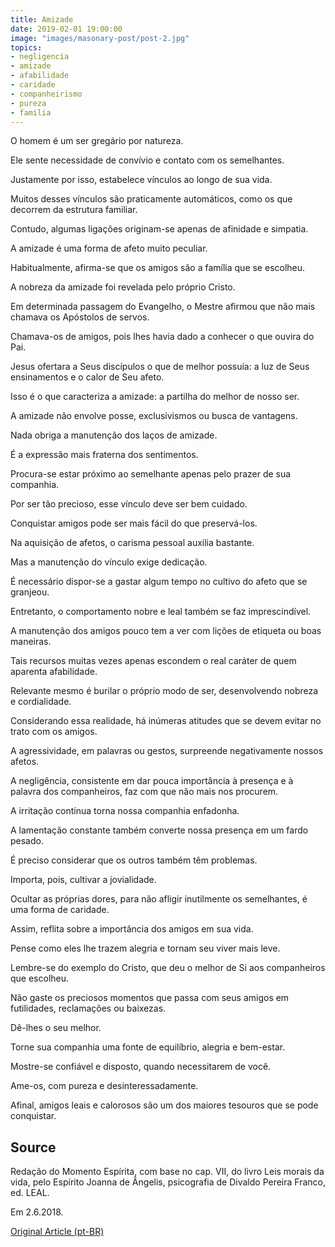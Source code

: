```yaml
---
title: Amizade
date: 2019-02-01 19:00:00
image: "images/masonary-post/post-2.jpg"
topics: 
- negligencia
- amizade
- afabilidade
- caridade
- companheirismo
- pureza
- familia
---
```



O homem é um ser gregário por natureza.

Ele sente necessidade de convívio e contato com os semelhantes.

Justamente por isso, estabelece vínculos ao longo de sua vida.

Muitos desses vínculos são praticamente automáticos, como os que decorrem da
estrutura familiar.

Contudo, algumas ligações originam-se apenas de afinidade e simpatia.

A amizade é uma forma de afeto muito peculiar.

Habitualmente, afirma-se que os amigos são a família que se escolheu.

A nobreza da amizade foi revelada pelo próprio Cristo.

Em determinada passagem do Evangelho, o Mestre afirmou que não mais chamava os
Apóstolos de servos.

Chamava-os de amigos, pois lhes havia dado a conhecer o que ouvira do Pai.

Jesus ofertara a Seus discípulos o que de melhor possuía: a luz de Seus
ensinamentos e o calor de Seu afeto.

Isso é o que caracteriza a amizade: a partilha do melhor de nosso ser.

A amizade não envolve posse, exclusivismos ou busca de vantagens.

Nada obriga a manutenção dos laços de amizade.

É a expressão mais fraterna dos sentimentos.

Procura-se estar próximo ao semelhante apenas pelo prazer de sua companhia.

Por ser tão precioso, esse vínculo deve ser bem cuidado.

Conquistar amigos pode ser mais fácil do que preservá-los.

Na aquisição de afetos, o carisma pessoal auxilia bastante.

Mas a manutenção do vínculo exige dedicação.

É necessário dispor-se a gastar algum tempo no cultivo do afeto que se
granjeou.

Entretanto, o comportamento nobre e leal também se faz imprescindível.

A manutenção dos amigos pouco tem a ver com lições de etiqueta ou boas
maneiras.

Tais recursos muitas vezes apenas escondem o real caráter de quem aparenta
afabilidade.

Relevante mesmo é burilar o próprio modo de ser, desenvolvendo nobreza e
cordialidade.

Considerando essa realidade, há inúmeras atitudes que se devem evitar no trato
com os amigos.

A agressividade, em palavras ou gestos, surpreende negativamente nossos afetos.

A negligência, consistente em dar pouca importância à presença e à palavra dos
companheiros, faz com que não mais nos procurem.

A irritação contínua torna nossa companhia enfadonha.

A lamentação constante também converte nossa presença em um fardo pesado.

É preciso considerar que os outros também têm problemas.

Importa, pois, cultivar a jovialidade.

Ocultar as próprias dores, para não afligir inutilmente os semelhantes, é uma
forma de caridade.

Assim, reflita sobre a importância dos amigos em sua vida.

Pense como eles lhe trazem alegria e tornam seu viver mais leve.

Lembre-se do exemplo do Cristo, que deu o melhor de Si aos companheiros que
escolheu.

Não gaste os preciosos momentos que passa com seus amigos em futilidades,
reclamações ou baixezas.

Dê-lhes o seu melhor.

Torne sua companhia uma fonte de equilíbrio, alegria e bem-estar.

Mostre-se confiável e disposto, quando necessitarem de você.

Ame-os, com pureza e desinteressadamente.

Afinal, amigos leais e calorosos são um dos maiores tesouros que se pode
conquistar.

## Source
Redação do Momento Espírita, com base no cap. VII, do livro
Leis morais da vida, pelo Espírito Joanna de Ângelis,
psicografia de Divaldo Pereira Franco, ed. LEAL.

Em 2.6.2018. 


[Original Article (pt-BR)](http://momento.com.br/pt/ler_texto.php?id=5452)
